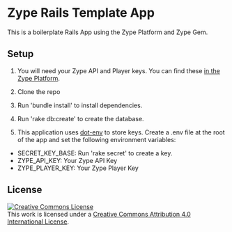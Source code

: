 # Zype Rails Template App

This is a boilerplate Rails App using the Zype Platform and Zype Gem.

## Setup

1. You will need your Zype API and Player keys. You can find these [in the Zype Platform](https://admin.zype.com/settings/api).

2. Clone the repo

3. Run 'bundle install' to install dependencies.

4. Run 'rake db:create' to create the database.

5. This application uses [dot-env](https://github.com/bkeepers/dotenv) to store keys. Create a .env file at the root of the app and set the following environment variables:

- SECRET_KEY_BASE: Run 'rake secret' to create a key.
- ZYPE_API_KEY: Your Zype API Key
- ZYPE_PLAYER_KEY: Your Zype Player Key

## License

[![Creative Commons License][image-1]][1]  
This work is licensed under a [Creative Commons Attribution 4.0 International License][1].

[1]:    http://creativecommons.org/licenses/by/4.0/

[image-1]:  https://i.creativecommons.org/l/by/4.0/88x31.png